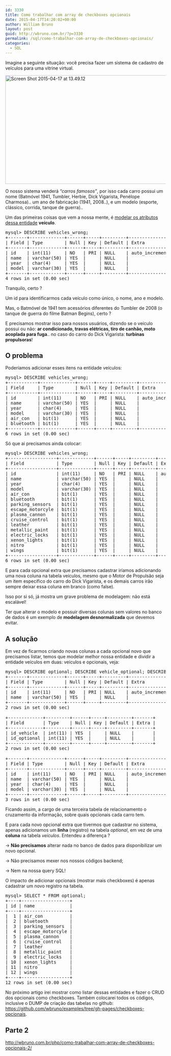 ```yaml
---
id: 3330
title: Como trabalhar com array de checkboxes opcionais
date: 2015-04-17T14:20:02+00:00
author: William Bruno
layout: post
guid: http://wbruno.com.br/?p=3330
permalink: /sql/como-trabalhar-com-array-de-checkboxes-opcionais/
categories:
  - SQL
---
```

Imagine a seguinte situação: você precisa fazer um sistema de cadastro de veículos para uma vitrine virtual.

<img src="/wp-content/uploads/2015/04/Screen-Shot-2015-04-17-at-13.49.12.png" alt="Screen Shot 2015-04-17 at 13.49.12" width="956" height="340" class="aligncenter size-full wp-image-3334" />

<!--more-->

O nosso sistema venderá _&#8220;carros famosos&#8221;_, por isso cada carro possui um nome (Batmóvel 1941, Tumbler, Herbie, Dick Vigarista, Penélope Charmosa).. um ano de fabricação (1941, 2008..), e um modelo (esporte, clássico, corrida, tanque de guerra)..

Um das primeiras coisas que vem a nossa mente, é [modelar os atributos dessa entidade](http://wbruno.com.br/sql/afinal-o-que-e-entidade/) **veículo**.

<pre>mysql> DESCRIBE vehicles_wrong;
+-------+-------------+------+-----+---------+----------------+
| Field | Type        | Null | Key | Default | Extra          |
+-------+-------------+------+-----+---------+----------------+
| id    | int(11)     | NO   | PRI | NULL    | auto_increment |
| name  | varchar(50) | YES  |     | NULL    |                |
| year  | char(4)     | YES  |     | NULL    |                |
| model | varchar(30) | YES  |     | NULL    |                |
+-------+-------------+------+-----+---------+----------------+
4 rows in set (0.00 sec)</pre>

Tranquilo, certo ?

Um id para identificarmos cada veículo como único, o nome, ano e modelo.

Mas, o Batmóvel de 1941 tem acessórios diferentes do Tumbler de 2008 (o tanque de guerra do filme Batman Begins), certo ?

E precisamos mostrar isso para nossos usuários, dizendo se o veículo possui ou não: **ar condicionado, travas elétricas, tiro de canhão, moto acoplada para fuga**.. no caso do carro do Dick Vigarista: **turbinas propulsoras**!

## O problema

Poderíamos adicionar esses itens na entidade veículos:

<pre>mysql> DESCRIBE vehicles_wrong;
+-----------+-------------+------+-----+---------+----------------+
| Field     | Type        | Null | Key | Default | Extra          |
+-----------+-------------+------+-----+---------+----------------+
| id        | int(11)     | NO   | PRI | NULL    | auto_increment |
| name      | varchar(50) | YES  |     | NULL    |                |
| year      | char(4)     | YES  |     | NULL    |                |
| model     | varchar(30) | YES  |     | NULL    |                |
| air_con   | bit(1)      | YES  |     | NULL    |                |
| bluetooth | bit(1)      | YES  |     | NULL    |                |
+-----------+-------------+------+-----+---------+----------------+
6 rows in set (0.00 sec)</pre>

Só que ai precisamos ainda colocar:

<pre>mysql> DESCRIBE vehicles_wrong;
+------------------+-------------+------+-----+---------+----------------+
| Field            | Type        | Null | Key | Default | Extra          |
+------------------+-------------+------+-----+---------+----------------+
| id               | int(11)     | NO   | PRI | NULL    | auto_increment |
| name             | varchar(50) | YES  |     | NULL    |                |
| year             | char(4)     | YES  |     | NULL    |                |
| model            | varchar(30) | YES  |     | NULL    |                |
| air_con          | bit(1)      | YES  |     | NULL    |                |
| bluetooth        | bit(1)      | YES  |     | NULL    |                |
| parking_sensors  | bit(1)      | YES  |     | NULL    |                |
| escape_motorcyle | bit(1)      | YES  |     | NULL    |                |
| plasma_cannon    | bit(1)      | YES  |     | NULL    |                |
| cruise_control   | bit(1)      | YES  |     | NULL    |                |
| leather          | bit(1)      | YES  |     | NULL    |                |
| metallic_paint   | bit(1)      | YES  |     | NULL    |                |
| electric_locks   | bit(1)      | YES  |     | NULL    |                |
| xenon_lights     | bit(1)      | YES  |     | NULL    |                |
| nitro            | bit(1)      | YES  |     | NULL    |                |
| wings            | bit(1)      | YES  |     | NULL    |                |
+------------------+-------------+------+-----+---------+----------------+
6 rows in set (0.00 sec)</pre>

E para cada opcional extra que precisamos cadastrar iríamos adicionando uma nova coluna na tabela veículos, mesmo que o Motor de Propulsão seja um item específico do carro do Dick Vigarista, e os demais carros irão sempre deixar essa coluna em branco (como false).

Isso por si só, já mostra um grave problema de modelagem: não está escalável!

Ter que alterar o modelo e possuir diversas colunas sem valores no banco de dados é um exemplo de **modelagem desnormalizada** que devemos evitar.

## A solução

Em vez de ficarmos criando novas colunas a cada opcional novo que precisamos listar, temos que modelar melhor nossa entidade e dividir a entidade veículos em duas: veículos e opcionais, veja:

<pre>mysql> DESCRIBE optional; DESCRIBE vehicle_optional; DESCRIBE vehicles;
+-------+-------------+------+-----+---------+----------------+
| Field | Type        | Null | Key | Default | Extra          |
+-------+-------------+------+-----+---------+----------------+
| id    | int(11)     | NO   | PRI | NULL    | auto_increment |
| name  | varchar(50) | YES  |     | NULL    |                |
+-------+-------------+------+-----+---------+----------------+
2 rows in set (0.00 sec)

+-------------+---------+------+-----+---------+-------+
| Field       | Type    | Null | Key | Default | Extra |
+-------------+---------+------+-----+---------+-------+
| id_vehicle  | int(11) | YES  |     | NULL    |       |
| id_optional | int(11) | YES  |     | NULL    |       |
+-------------+---------+------+-----+---------+-------+
2 rows in set (0.00 sec)

+-------+-------------+------+-----+---------+----------------+
| Field | Type        | Null | Key | Default | Extra          |
+-------+-------------+------+-----+---------+----------------+
| id    | int(11)     | NO   | PRI | NULL    | auto_increment |
| name  | varchar(50) | YES  |     | NULL    |                |
| year  | char(4)     | YES  |     | NULL    |                |
| model | varchar(30) | YES  |     | NULL    |                |
+-------+-------------+------+-----+---------+----------------+
3 rows in set (0.00 sec)</pre>

Ficando assim, a cargo de uma terceira tabela de relacionamento o cruzamento da informação, sobre quais opcionais cada carro tem.

E para cada novo opcional extra que tivermos que cadastrar no sistema, apenas adicionamos um **linha** (registro) na tabela _optional_, em vez de uma **coluna** na tabela _veículos_. Entendeu a diferença ?

-> **Não precisamos** alterar nada no banco de dados para disponibilizar um novo opcional.

-> Não precisamos mexer nos nossos códigos backend;

-> Nem na nossa query SQL!

O impacto de adicionar opcionais (mostrar mais checkboxes) é apenas cadastrar um novo registro na tabela.

<pre>mysql> SELECT * FROM optional;
+----+------------------+
| id | name             |
+----+------------------+
|  1 | air_con          |
|  2 | bluetooth        |
|  3 | parking_sensors  |
|  4 | escape_motorcyle |
|  5 | plasma_cannon    |
|  6 | cruise_control   |
|  7 | leather          |
|  8 | metallic_paint   |
|  9 | electric_locks   |
| 10 | xenon_lights     |
| 11 | nitro            |
| 12 | wings            |
+----+------------------+
12 rows in set (0.00 sec)
</pre>

No próximo artigo irei mostrar como listar dessas entidades e fazer o CRUD dos opcionais como checkboxes. Também colocarei todos os códigos, inclusive o DUMP de criação das tabelas no github: <https://github.com/wbruno/examples/tree/gh-pages/checkboxes-opcionais>.

## Parte 2

<http://wbruno.com.br/php/como-trabalhar-com-array-de-checkboxes-opcionais-2/>
